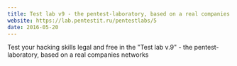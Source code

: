```yaml
---
title: Test lab v9 - the pentest-laboratory, based on a real companies networks
website: https://lab.pentestit.ru/pentestlabs/5
date: 2016-05-20
---
```


Test your hacking skills legal and free in the "Test lab v.9" - the pentest-laboratory, based on a real companies networks

